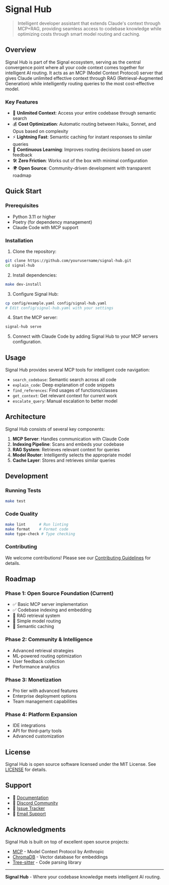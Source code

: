 # Signal Hub

> Intelligent developer assistant that extends Claude's context through MCP+RAG, providing seamless access to codebase knowledge while optimizing costs through smart model routing and caching.

## Overview

Signal Hub is part of the Signal ecosystem, serving as the central convergence point where all your code context comes together for intelligent AI routing. It acts as an MCP (Model Context Protocol) server that gives Claude unlimited effective context through RAG (Retrieval-Augmented Generation) while intelligently routing queries to the most cost-effective model.

### Key Features

- 🚀 **Unlimited Context**: Access your entire codebase through semantic search
- 💰 **Cost Optimization**: Automatic routing between Haiku, Sonnet, and Opus based on complexity
- ⚡ **Lightning Fast**: Semantic caching for instant responses to similar queries
- 🔄 **Continuous Learning**: Improves routing decisions based on user feedback
- 🛠️ **Zero Friction**: Works out of the box with minimal configuration
- 🌍 **Open Source**: Community-driven development with transparent roadmap

## Quick Start

### Prerequisites

- Python 3.11 or higher
- Poetry (for dependency management)
- Claude Code with MCP support

### Installation

1. Clone the repository:
```bash
git clone https://github.com/yourusername/signal-hub.git
cd signal-hub
```

2. Install dependencies:
```bash
make dev-install
```

3. Configure Signal Hub:
```bash
cp config/example.yaml config/signal-hub.yaml
# Edit config/signal-hub.yaml with your settings
```

4. Start the MCP server:
```bash
signal-hub serve
```

5. Connect with Claude Code by adding Signal Hub to your MCP servers configuration.

## Usage

Signal Hub provides several MCP tools for intelligent code navigation:

- `search_codebase`: Semantic search across all code
- `explain_code`: Deep explanation of code snippets
- `find_references`: Find usages of functions/classes
- `get_context`: Get relevant context for current work
- `escalate_query`: Manual escalation to better model

## Architecture

Signal Hub consists of several key components:

1. **MCP Server**: Handles communication with Claude Code
2. **Indexing Pipeline**: Scans and embeds your codebase
3. **RAG System**: Retrieves relevant context for queries
4. **Model Router**: Intelligently selects the appropriate model
5. **Cache Layer**: Stores and retrieves similar queries

## Development

### Running Tests

```bash
make test
```

### Code Quality

```bash
make lint      # Run linting
make format    # Format code
make type-check # Type checking
```

### Contributing

We welcome contributions! Please see our [Contributing Guidelines](CONTRIBUTING.md) for details.

## Roadmap

### Phase 1: Open Source Foundation (Current)
- ✅ Basic MCP server implementation
- ✅ Codebase indexing and embedding
- 🔄 RAG retrieval system
- 🔄 Simple model routing
- 📅 Semantic caching

### Phase 2: Community & Intelligence
- Advanced retrieval strategies
- ML-powered routing optimization
- User feedback collection
- Performance analytics

### Phase 3: Monetization
- Pro tier with advanced features
- Enterprise deployment options
- Team management capabilities

### Phase 4: Platform Expansion
- IDE integrations
- API for third-party tools
- Advanced customization

## License

Signal Hub is open source software licensed under the MIT License. See [LICENSE](LICENSE) for details.

## Support

- 📖 [Documentation](https://docs.signalhub.ai)
- 💬 [Discord Community](https://discord.gg/signalhub)
- 🐛 [Issue Tracker](https://github.com/yourusername/signal-hub/issues)
- 📧 [Email Support](mailto:support@signalhub.ai)

## Acknowledgments

Signal Hub is built on top of excellent open source projects:
- [MCP](https://github.com/anthropics/mcp) - Model Context Protocol by Anthropic
- [ChromaDB](https://www.trychroma.com/) - Vector database for embeddings
- [Tree-sitter](https://tree-sitter.github.io/) - Code parsing library

---

**Signal Hub** - Where your codebase knowledge meets intelligent AI routing.
